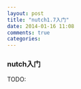 ```yaml
---
layout: post
title: "nutch1.7入门"
date: 2014-01-16 11:08
comments: true
categories: 
---
```


### nutch入门
TODO:
